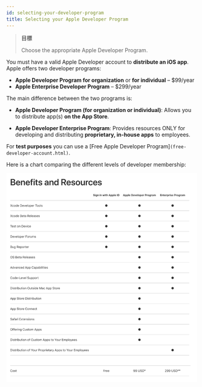 ```yaml
---
id: selecting-your-developer-program
title: Selecting your Apple Developer Program
---
```


> **目標**
> 
> Choose the appropriate Apple Developer Program.

You must have a valid Apple Developer account to **distribute an iOS app**. Apple offers two developer programs:

* **Apple Developer Program for organization** or **for individual** – $99/year
* **Apple Enterprise Developer Program** – $299/year

The main difference between the two programs is:

* **Apple Developer Program (for organization or individual)**: Allows you to distribute app(s) **on the App Store**.

* **Apple Developer Enterprise Program**: Provides resources ONLY for developing and distributing **proprietary, in-house apps** to employees.

For **test purposes** you can use a [Free Apple Developer Program]`(free-developer-account.html)`.

Here is a chart comparing the different levels of developer membership:

![Developer membership levels](img/FreeTestingAppleDeveloperAccount.png)
